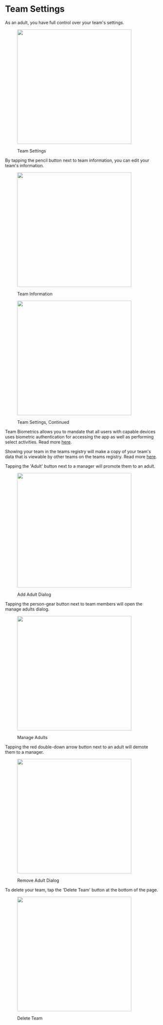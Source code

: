 # Team Settings

As an adult, you have full control over your team's settings.

<figure><img src="../.gitbook/assets/team settings.png" alt="" width="375"><figcaption><p>Team Settings</p></figcaption></figure>

By tapping the pencil button next to team information, you can edit your team's information.

<figure><img src="../.gitbook/assets/edit team.png" alt="" width="375"><figcaption><p>Team Information</p></figcaption></figure>

<figure><img src="../.gitbook/assets/team settings 2.png" alt="" width="375"><figcaption><p>Team Settings, Continued</p></figcaption></figure>

Team Biometrics allows you to mandate that all users with capable devices uses biometric authentication for accessing the app as well as performing select activities. Read more [here](https://app.gitbook.com/s/kOKPUm6aPFJS12wANDbh/app-utilities/biometrics).

Showing your team in the teams registry will make a copy of your team's data that is viewable by other teams on the teams registry. Read more [here](https://app.gitbook.com/s/kOKPUm6aPFJS12wANDbh/teams-registry/teams-registry).

Tapping the 'Adult' button next to a manager will promote them to an adult.

<figure><img src="../.gitbook/assets/add adult confirmation.png" alt="" width="375"><figcaption><p>Add Adult Dialog</p></figcaption></figure>

Tapping the person-gear button next to team members will open the manage adults dialog.

<figure><img src="../.gitbook/assets/manage adults.png" alt="" width="375"><figcaption><p>Manage Adults</p></figcaption></figure>

Tapping the red double-down arrow button next to an adult will demote them to a manager.

<figure><img src="../.gitbook/assets/remove adult confirmation.png" alt="" width="375"><figcaption><p>Remove Adult Dialog</p></figcaption></figure>

To delete your team, tap the 'Delete Team' button at the bottom of the page.

<figure><img src="../.gitbook/assets/delete team confirmation.png" alt="" width="375"><figcaption><p>Delete Team</p></figcaption></figure>
